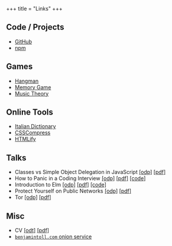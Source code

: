 +++
title = "Links"
+++

## Code / Projects

- [GitHub]
- [npm]

## Games

- [Hangman]
- [Memory Game]
- [Music Theory]

## Online Tools
- [Italian Dictionary]
- [CSSCompress]
- [HTMLify]

## Talks

- Classes vs Simple Object Delegation in JavaScript [\[odp\]](/talks/classes_vs_simple_object_delegation_in_javascript.odp) [\[pdf\]](/talks/classes_vs_simple_object_delegation_in_javascript.pdf)
- How to Panic in a Coding Interview [\[odp\]](/talks/how_to_panic_in_a_coding_interview.odp) [\[pdf\]](/talks/how_to_panic_in_a_coding_interview.pdf) [\[code\]](https://github.com/btoll/howto-panic-in-a-coding-interview)
- Introduction to Elm [\[odp\]](/talks/introduction_to_elm.odp) [\[pdf\]](/talks/introduction_to_elm.pdf) [\[code\]](https://github.com/btoll/elm-remotepager-demo)
- Protect Yourself on Public Networks [\[odp\]](/talks/protect_yourself_on_public_networks.odp) [\[pdf\]](/talks/protect_yourself_on_public_networks.pdf)
- Tor [\[odp\]](/talks/tor.odp) [\[pdf\]](/talks/tor.pdf)

## Misc

- CV [\[odt\]](/docs/BenjaminToll.odt) [\[pdf\]](/docs/BenjaminToll.pdf)
- [`benjamintoll.com` onion service]
<!--
- The Owl's Nest Farm [\[Internet\]](https://www.theowlsnestfarm.com/) [\[Tor\]](http://lgewyajrjxytj4z6.onion)
-->

[GitHub]: https://github.com/btoll
[npm]: https://www.npmjs.com/~benjam72

[Hangman]: https://github.com/btoll/hangman
[Memory Game]: http://www.benjamintoll.com/memory-game/
[Music Theory]: http://www.benjamintoll.com/music-theory/

[Italian Dictionary]: http://italy.benjamintoll.com
[CSSCompress]: http://www.benjamintoll.com/tools/css_compress.html
[HTMLify]: http://www.benjamintoll.com/tools/HTMLify.html

[Previous website]: http://www.benjamintoll.com/archive/
[snapshots]: https://web.archive.org/web/*/benjamintoll.com
[`benjamintoll.com` onion service]: http://5d6xbdrhw3hs4vngpukrsx6aih64vkpixqpexjmbo4eh7kl66iuseryd.onion

